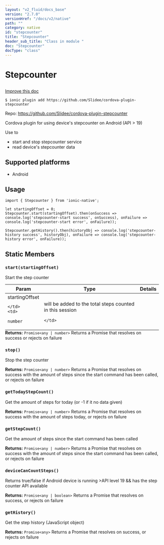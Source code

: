 ```yaml
---
layout: "v2_fluid/docs_base"
version: "2.7.0"
versionHref: "/docs/v2/native"
path: ""
category: native
id: "stepcounter"
title: "Stepcounter"
header_sub_title: "Class in module "
doc: "Stepcounter"
docType: "class"
---
```








<h1 class="api-title">
  
  Stepcounter
  

  

  </h1>

<a class="improve-v2-docs" href="http://github.com/driftyco/ionic-native/edit/master/src/plugins/stepcounter.ts#L0">
  Improve this doc
</a>



<!-- decorators -->





<pre><code>$ ionic plugin add https://github.com/Slidee/cordova-plugin-stepcounter</code></pre>
<p>Repo:
  <a href="https://github.com/Slidee/cordova-plugin-stepcounter">
    https://github.com/Slidee/cordova-plugin-stepcounter
  </a>
</p>

<!-- description -->

<p>Cordova plugin for using device&#39;s stepcounter on Android (API &gt; 19)</p>
<p>Use to</p>
<ul>
<li>start and stop stepcounter service</li>
<li>read device&#39;s stepcounter data</li>
</ul>


<!-- @platforms tag -->
<h2>Supported platforms</h2>

<ul>
  <li>Android</li>
</ul>

<!-- @platforms tag end -->


<!-- if doc.decorators -->

<!-- @usage tag -->

<h2>Usage</h2>

<pre><code>import { Stepcounter } from &#39;ionic-native&#39;;

let startingOffset = 0;
Stepcounter.start(startingOffset).then(onSuccess =&gt; console.log(&#39;stepcounter-start success&#39;, onSuccess), onFailure =&gt; console.log(&#39;stepcounter-start error&#39;, onFailure));

Stepcounter.getHistory().then(historyObj =&gt; console.log(&#39;stepcounter-history success&#39;, historyObj), onFailure =&gt; console.log(&#39;stepcounter-history error&#39;, onFailure));
</code></pre>




<!-- @property tags -->


<h2>Static Members</h2>

<div id="start"></div>
<h3><code>start(startingOffset)</code>
  
</h3>


Start the step counter



<table class="table param-table" style="margin:0;">
  <thead>
  <tr>
    <th>Param</th>
    <th>Type</th>
    <th>Details</th>
  </tr>
  </thead>
  <tbody>
  
  <tr>
    <td>
      startingOffset
      
      
    </td>
    <td>
      
<code>number</code>
    </td>
    <td>
      <p>will be added to the total steps counted in this session</p>

      
    </td>
  </tr>
  
  </tbody>
</table>





<div class="return-value" markdown="1">
  <i class="icon ion-arrow-return-left"></i>
  <b>Returns:</b> 
<code>Promise&lt;any | number&gt;</code> Returns a Promise that resolves on success or rejects on failure
</div>



<div id="stop"></div>
<h3><code>stop()</code>
  
</h3>


Stop the step counter






<div class="return-value" markdown="1">
  <i class="icon ion-arrow-return-left"></i>
  <b>Returns:</b> 
<code>Promise&lt;any | number&gt;</code> Returns a Promise that resolves on success with the amount of steps since the start command has been called, or rejects on failure
</div>



<div id="getTodayStepCount"></div>
<h3><code>getTodayStepCount()</code>
  
</h3>


Get the amount of steps for today (or -1 if it no data given)






<div class="return-value" markdown="1">
  <i class="icon ion-arrow-return-left"></i>
  <b>Returns:</b> 
<code>Promise&lt;any | number&gt;</code> Returns a Promise that resolves on success with the amount of steps today, or rejects on failure
</div>



<div id="getStepCount"></div>
<h3><code>getStepCount()</code>
  
</h3>


Get the amount of steps since the start command has been called






<div class="return-value" markdown="1">
  <i class="icon ion-arrow-return-left"></i>
  <b>Returns:</b> 
<code>Promise&lt;any | number&gt;</code> Returns a Promise that resolves on success with the amount of steps since the start command has been called, or rejects on failure
</div>



<div id="deviceCanCountSteps"></div>
<h3><code>deviceCanCountSteps()</code>
  
</h3>


Returns true/false if Android device is running >API level 19 && has the step counter API available






<div class="return-value" markdown="1">
  <i class="icon ion-arrow-return-left"></i>
  <b>Returns:</b> 
<code>Promise&lt;any | boolean&gt;</code> Returns a Promise that resolves on success, or rejects on failure
</div>



<div id="getHistory"></div>
<h3><code>getHistory()</code>
  
</h3>


Get the step history (JavaScript object)






<div class="return-value" markdown="1">
  <i class="icon ion-arrow-return-left"></i>
  <b>Returns:</b> 
<code>Promise&lt;any&gt;</code> Returns a Promise that resolves on success, or rejects on failure
</div>




<!-- methods on the class -->



<!-- other classes -->

<!-- end other classes -->

<!-- interfaces -->

<!-- end interfaces -->

<!-- related link --><!-- end content block -->


<!-- end body block -->

